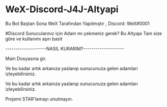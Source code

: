 # WeX-Discord-J4J-Altyapi
Bu Bot Baştan Sona WeX Tarafından Yapılmıştır , Discord: WeX#0001

#Discord Sunucularınız için Adam mı çekmeniz gerek? Bu Altyapı Tam size göre ve kullanımı aşırı basit

--------------------NASIL KURARIM?--------------------

Main Dosyasına gir.

Ve bu kadar artık arkanıza yaslanıp sunucunuza gelen adamları izleyebilirsiniz.

Ve bu kadar artık arkanıza yaslanıp sunucunuza gelen adamları izleyebilirsiniz.

Projemi STAR'lamayı unutmayın.
